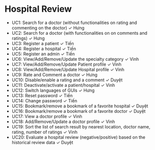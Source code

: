 # Hospital Review

- UC1: Search for a doctor (without functionalities on rating and commenting on the doctor) ✓ Hưng
- UC2: Search for a doctor (with functionalities on on comments and ratings) ✓ Hưng
- UC3: Register a patient ✓ Tiến
- UC4: Register a hospital ✓ Tiến
- UC5: Register an admin ✓ Tiến
- UC6: View/Add/Remove/Update the specialty category ✓ Vinh
- UC7: View/Add/Remove/Update Patient profile ✓ Vinh
- UC8: View/Add/Remove/Update Hospital profile ✓ Vinh
- UC9: Rate and Comment a doctor ✓ Hưng
- UC10: Disable/enable a rating and a comment ✓ Duyệt
- UC11: Deactivate/activate a patient/hospital ✓ Vinh
- UC12: Switch languages of GUIs ✓ Hưng
- UC13: Reset password ✓ Tiến
- UC14: Change password ✓ Tiến
- UC15: Bookmark/remove a bookmark of a favorite hospital ✓ Duyệt
- UC16: Bookmark/remove a bookmark of a favorite doctor ✓ Duyệt
- UC17: View a doctor profile ✓ Vinh
- UC18: Add/Remove/Update a doctor profile ✓ Vinh
- UC19: Sort the list of search result by nearest location, doctor name, rating, number of ratings ✓ Vinh
- UC20: Evaluate a hospital review (negative/positive) based on the historical review data ✓ Duyệt
